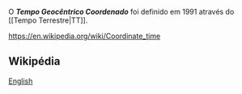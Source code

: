 O ***Tempo Geocêntrico Coordenado*** foi definido em 1991 através do [[Tempo Terrestre|TT]].

https://en.wikipedia.org/wiki/Coordinate_time

## Wikipédia

[English](https://en.wikipedia.org/wiki/Geocentric_Coordinate_Time)
